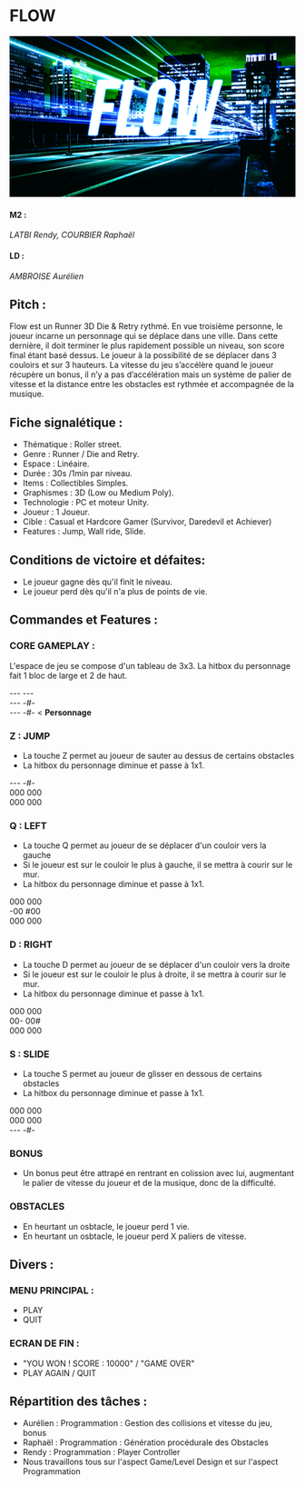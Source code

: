 # FLOW
![Flow](Flow.png)

#### M2 :
*LATBI Rendy, COURBIER Raphaël*
#### LD :
*AMBROISE Aurélien*

## Pitch :

Flow est un Runner 3D Die & Retry rythmé. En vue troisième personne, le joueur incarne un personnage qui se déplace dans une ville. Dans cette dernière, il doit terminer le plus rapidement possible un niveau, son score final étant basé dessus. Le joueur à la possibilité de se déplacer dans 3 couloirs et sur 3 hauteurs. La vitesse du jeu s’accélère quand le joueur récupère un bonus, il n’y a pas d’accélération mais un système de palier de vitesse et la distance entre les obstacles est rythmée et accompagnée de la musique.

## Fiche signalétique :
- Thématique : Roller street.
- Genre : Runner / Die and Retry.
- Espace : Linéaire.
- Durée : 30s /1min par niveau.
- Items : Collectibles Simples.
- Graphismes : 3D (Low ou Medium Poly).
- Technologie : PC et moteur Unity.
- Joueur : 1 Joueur.
- Cible : Casual et Hardcore Gamer (Survivor, Daredevil et Achiever)
- Features : Jump, Wall ride, Slide.

## Conditions de victoire et défaites:
- Le joueur gagne dès qu'il finit le niveau.
- Le joueur perd dès qu'il n'a plus de points de vie.

## Commandes et Features :
### CORE GAMEPLAY :
L'espace de jeu se compose d'un tableau de 3x3.
La hitbox du personnage fait 1 bloc de large et 2 de haut.

---     --- <br>
---     -#- <br>
---     -#- < **Personnage** <br>

### Z : JUMP
- La touche Z permet au joueur de sauter au dessus de certains obstacles
- La hitbox du personnage diminue et passe à 1x1.

---     -#- <br>
000     000 <br>
000     000 <br>

### Q : LEFT
- La touche Q permet au joueur de se déplacer d'un couloir vers la gauche
- Si le joueur est sur le couloir le plus à gauche, il se mettra à courir sur le mur.
- La hitbox du personnage diminue et passe à 1x1.

000     000 <br>
-00     #00 <br>
000     000 <br>

### D : RIGHT
- La touche D permet au joueur de se déplacer d'un couloir vers la droite
- Si le joueur est sur le couloir le plus à droite, il se mettra à courir sur le mur.
- La hitbox du personnage diminue et passe à 1x1.

000     000 <br>
00-     00# <br>
000     000 <br>

### S : SLIDE
- La touche S permet au joueur de glisser en dessous de certains obstacles
- La hitbox du personnage diminue et passe à 1x1.

000     000 <br>
000     000 <br>
---     -#- <br>

### BONUS
- Un bonus peut être attrapé en rentrant en colission avec lui, augmentant le palier de vitesse du joueur et de la musique, donc de la difficulté.

### OBSTACLES
- En heurtant un osbtacle, le joueur perd 1 vie.
- En heurtant un osbtacle, le joueur perd X paliers de vitesse.

## Divers :
### MENU PRINCIPAL :
- PLAY
- QUIT

### ECRAN DE FIN :
- "YOU WON ! SCORE : 10000" / "GAME OVER"
- PLAY AGAIN / QUIT

## Répartition des tâches :
- Aurélien : Programmation : Gestion des collisions et vitesse du jeu, bonus
- Raphaël : Programmation : Génération procédurale des Obstacles
- Rendy : Programmation : Player Controller
- Nous travaillons tous sur l'aspect Game/Level Design et sur l'aspect Programmation
